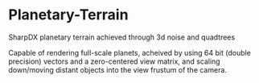 # Planetary-Terrain
SharpDX planetary terrain achieved through 3d noise and quadtrees

Capable of rendering full-scale planets, acheived by using 64 bit (double precision) vectors and a zero-centered view matrix,
and scaling down/moving distant objects into the view frustum of the camera.
